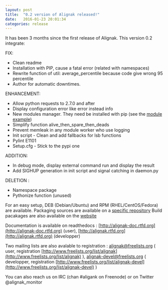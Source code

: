 ```yaml
---
layout: post
title:  "0.2 version of Alignak released!"
date:   2016-01-23 20:01:34
categories: release
---
```


It has been 3 months since the first release of Alignak. This version 0.2 integrate:

FIX:
 * Clean readme
 * Installation with PIP, cause a fatal error (related with namespaces)
 * Rewrite function of util: average_percentile because code give wrong 95 percentile
 * Author for automatic downtimes.

ENHANCEMENT:
 * Allow python requests to 2.7.0 and after
 * Display configuration error like error instead info
 * New modules manager. They need be installed with pip (see the [module example](https://github.com/Alignak-monitoring/alignak-module-example))
 * Simplify function alive_then_spare_then_deads
 * Prevent memleak in any module worker who use logging
 * Init script - Clean and add fallbacks for lsb functions
 * Pylint E1101
 * Setup.cfg - Stick to the pypi one

ADDITION:
 * In debug mode, display external command run and display the result
 * Add SIGHUP generation in init script and signal catching in daemon.py

DELETION :
 * Namespace package 
 * Pythonize function (unused)


For an easy setup, DEB (Debian/Ubuntu) and RPM (RHEL/CentOS/Fedora) are available. Packaging sources are available on a [specific repository](https://github.com/Alignak-monitoring/alignak-packaging)
Build pacakages are also available on the [website](http://alignak-monitoring.github.io/)

Documentation is available on readthedocs : [http://alignak-doc.rtfd.org](http://alignak-doc.rtfd.org) (user),  [http://alignak.rtfd.org](http://alignak.rtfd.org) (developper)

Two mailing lists are also avalable to registration : alignak@freelists.org ( user, registration  [http://www.freelists.org/list/alignak](http://www.freelists.org/list/alignak) ), alignak-devel@freelists.org ( developper, registration [http://www.freelists.org/list/alignak-devel](http://www.freelists.org/list/alignak-devel) )

You can also reach us on IRC (chan #aligank on Freenode) or on Twitter @alignak_monitor


